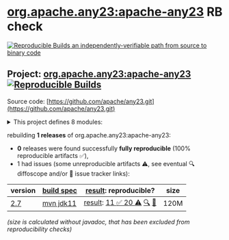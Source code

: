 [org.apache.any23:apache-any23](https://central.sonatype.com/artifact/org.apache.any23/apache-any23/versions) RB check
=======

[![Reproducible Builds](https://reproducible-builds.org/images/logos/rb.svg) an independently-verifiable path from source to binary code](https://reproducible-builds.org/)

## Project: [org.apache.any23:apache-any23](https://central.sonatype.com/artifact/org.apache.any23/apache-any23/versions) [![Reproducible Builds](https://img.shields.io/endpoint?url=https://raw.githubusercontent.com/jvm-repo-rebuild/reproducible-central/master/content/org/apache/any23/badge.json)](https://github.com/jvm-repo-rebuild/reproducible-central/blob/master/content/org/apache/any23/README.md)

Source code: [https://github.com/apache/any23.git](https://github.com/apache/any23.git)

<details><summary>This project defines 8 modules:</summary>

* [org.apache.any23:apache-any23](https://central.sonatype.com/artifact/org.apache.any23/apache-any23/overview)
* [org.apache.any23:apache-any23-api](https://central.sonatype.com/artifact/org.apache.any23/apache-any23-api/overview)
* [org.apache.any23:apache-any23-cli](https://central.sonatype.com/artifact/org.apache.any23/apache-any23-cli/overview)
* [org.apache.any23:apache-any23-core](https://central.sonatype.com/artifact/org.apache.any23/apache-any23-core/overview)
* [org.apache.any23:apache-any23-csvutils](https://central.sonatype.com/artifact/org.apache.any23/apache-any23-csvutils/overview)
* [org.apache.any23:apache-any23-encoding](https://central.sonatype.com/artifact/org.apache.any23/apache-any23-encoding/overview)
* [org.apache.any23:apache-any23-mime](https://central.sonatype.com/artifact/org.apache.any23/apache-any23-mime/overview)
* [org.apache.any23:apache-any23-test-resources](https://central.sonatype.com/artifact/org.apache.any23/apache-any23-test-resources/overview)
</details>

rebuilding **1 releases** of org.apache.any23:apache-any23:
- **0** releases were found successfully **fully reproducible** (100% reproducible artifacts :white_check_mark:),
- 1 had issues (some unreproducible artifacts :warning:, see eventual :mag: diffoscope and/or :memo: issue tracker links):

| version | [build spec](/BUILDSPEC.md) | [result](https://reproducible-builds.org/docs/jvm/): reproducible? | size |
| -- | --------- | ------ | -- |
| [2.7](https://central.sonatype.com/artifact/org.apache.any23/apache-any23/2.7/pom) | [mvn jdk11](any23-2.7.buildspec) | [result](apache-any23-2.7.buildinfo): [11 :white_check_mark:  20 :warning:](apache-any23-2.7.buildcompare) [:mag:](apache-any23-2.7.diffoscope) [:memo:](https://github.com/apache/any23/pull/270) | 120M |

<i>(size is calculated without javadoc, that has been excluded from reproducibility checks)</i>
